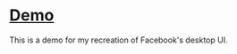 # [Demo](https://moonarchitect.github.io/facebook-ui-clone/)
This is a demo for my recreation of Facebook's desktop UI.